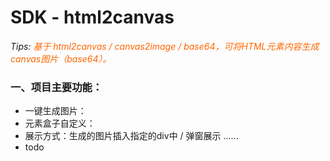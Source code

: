 # SDK - html2canvas
*Tips: <font color="#FF6600">基于 html2canvas / canvas2image / base64，可将HTML元素内容生成canvas图片（base64）。</font>*

### 一、项目主要功能：
+ 一键生成图片：
+ 元素盒子自定义：
+ 展示方式：生成的图片插入指定的div中 / 弹窗展示 ......
+ todo

